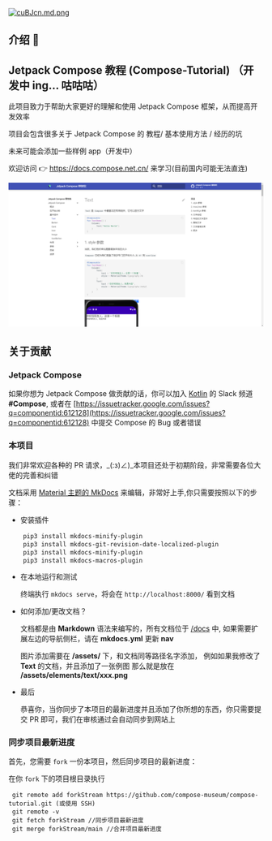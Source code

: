 [![cuBJcn.md.png](https://z3.ax1x.com/2021/04/04/cuBJcn.md.png)](https://z3.ax1x.com/2021/04/04/cuBJcn.png)

## 介绍 💨


## Jetpack Compose 教程 (Compose-Tutorial) （开发中 ing... 咕咕咕） 

此项目致力于帮助大家更好的理解和使用 Jetpack Compose 框架，从而提高开发效率

项目会包含很多关于 Jetpack Compose 的 教程/ 基本使用方法 / 经历的坑

未来可能会添加一些样例 app（开发中）

欢迎访问 👉 <https://docs.compose.net.cn/> 来学习(目前国内可能无法直连)

<img src = "/screenshots/sc1.png">


## 关于贡献

### Jetpack Compose
如果你想为 Jetpack Compose 做贡献的话，你可以加入 [Kotlin](https://surveys.jetbrains.com/s3/kotlin-slack-sign-up) 的 Slack 频道 **#Compose**, 或者在 [https://issuetracker.google.com/issues?q=componentid:612128](https://issuetracker.google.com/issues?q=componentid:612128) 中提交 Compose 的 Bug 或者错误


### 本项目

我们非常欢迎各种的 PR 请求，_(:з)∠)_本项目还处于初期阶段，非常需要各位大佬的完善和纠错

文档采用 [Material 主题的 MkDocs](https://squidfunk.github.io/mkdocs-material/getting-started/) 来编辑，非常好上手,你只需要按照以下的步骤：

* 安装插件

```
    pip3 install mkdocs-minify-plugin
    pip3 install mkdocs-git-revision-date-localized-plugin
    pip3 install mkdocs-minify-plugin
    pip3 install mkdocs-macros-plugin
```

* 在本地运行和测试

    终端执行 ``` mkdocs serve ```，将会在 ``` http://localhost:8000/ ``` 看到文档


* 如何添加/更改文档？
    
    文档都是由 **Markdown** 语法来编写的，所有文档位于 [/docs](https://github.com/compose-museum/compose-tutorial/tree/main/docs) 中, 如果需要扩展左边的导航侧栏，请在 **mkdocs.yml** 更新 **nav**

    图片添加需要在 **/assets/** 下，和文档同等路径名字添加，
    例如如果我修改了 **Text** 的文档，并且添加了一张例图
    那么就是放在 **/assets/elements/text/xxx.png**

* 最后

    恭喜你，当你同步了本项目的最新进度并且添加了你所想的东西，你只需要提交 PR 即可，我们在审核通过会自动同步到网站上


### 同步项目最新进度

首先，您需要 `fork` 一份本项目，然后同步项目的最新进度：

在你 `fork` 下的项目根目录执行

```
 git remote add forkStream https://github.com/compose-museum/compose-tutorial.git (或使用 SSH)
 git remote -v
 git fetch forkStream //同步项目最新进度
 git merge forkStream/main //合并项目最新进度
```
